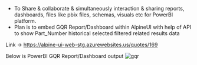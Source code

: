 * To Share & collaborate & simultaneously interaction & sharing reports, dashboards, files like pbix files, schemas, visuals etc for PowerBI platform. 
* Plan is to embed GQR Report/Dashboard within AlpineUI with help of API to show Part_Number historical selected filtered related results data

Link -> https://alpine-ui-web-stg.azurewebsites.us/quotes/169

Below is PowerBI GQR Report/Dashboard output
![gqr ](https://github.com/user-attachments/assets/b3fa9ef1-4a48-432b-b2cb-7e6c5907318a)
